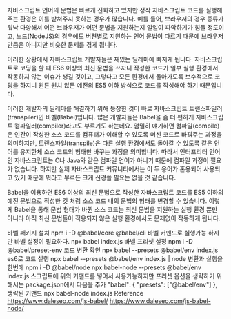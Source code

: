 자바스크립트 언어의 문법은 빠르게 진화하고 있지만 정작 자바스크립트 코드를 실행해주는 환경은 이를 받쳐주지 못하는 경우가 많습니다. 예를 들어, 브라우저의 경우 종류가 워낙 다양해서 어떤 브라우저가 어떤 문법을 지원하는지 일일이 파악하기가 힘들 정도이고, 노드(NodeJS)의 경우에도 버젼별로 지원하는 언어 문법이 다르기 때문에 브라우저만큼은 아니지만 비슷한 문제를 겪게 됩니다.

이러한 상황에서 자바스크립트 개발자들은 재밌는 딜레마에 빠지게 됩니다. 자바스크립트로 코딩을 할 때 ES6 이상의 최신 문법을 쓰자니 작성한 코드가 일부 실행 환경에서 작동하지 않는 이슈가 생길 것이고, 그렇다고 모든 환경에서 돌아가도록 보수적으로 코딩을 하지니 원튼 원치 않든 예전의 ES5 이하 방식으로 코드를 작성해야 하기 때문입니다.

이러한 개발자의 딜레마를 해결하기 위해 등장한 것이 바로 자바스크립트 트랜스파일러(transpiler)인 바벨(Babel)입니다. 많은 개발자들은 Babel을 좀 더 편하게 자바스크립트 컴파일러(compiler)라고도 부르기도 하는데요. 엄밀히 얘기하면 컴파일(compile)은 인간이 작성한 소스 코드를 컴퓨터가 이해할 수 있도록 머신 코드로 바꿔주는 과정을 의미하지만, 트랜스파일(transpile)은 다른 실행 환경에서도 돌아갈 수 있도록 같은 언어를 유지한체 소스 코드의 형태만 바꾸는 과정을 의미합니다. 따라서 인터프리터 언어인 자바스크립트는 C나 Java와 같은 컴파일 언어가 아니기 때문에 컴파일 과정이 필요가 없습니다. 하지만 실제 자바스크립트 커뮤니티에서는 이 두 용어가 혼용되어 사용되고 있기 때문에 뭐라고 부르든 크게 신경쓸 필요는 없을 것 같습니다.

Babel을 이용하면 ES6 이상의 최신 문법으로 작성한 자바스크립트 코드를 ES5 이하의 예전 문법으로 작성한 것 처럼 소스 코드 내의 문법의 형태를 변경할 수 있습니다. 이렇게 Babel을 통해 문법 형태가 바뀐 소스 코드는 최신 문법을 지원하는 실행 환경 뿐만 아니라 아직 최신 문법들이 적용되지 않은 실행 환경에서도 문제없이 작동하게 됩니다.

바벨 패키지 설치
  npm i -D @babel/core @babel/cli
바벨 커맨드로 실행가능 하지만 바벨 설정이 필요하다.
  npx babel index.js
바벨 프리셋 설정
  npm i -D @babel/preset-env
코드 변환 확인
  npx babel --presets @babel/env index.js
es6로 코드 실행
  npx babel --presets @babel/env index.js | node
변환과 실행을 한번에 
  npm i -D @babel/node
  npx babel-node --presets @babel/env index.js
스크립트에 위의 커맨드를 넣어서 사용가능하지만 프리셋 옵션을 생략하기 위해서는 package.json에서 다음을 추가
  "babel": {
    "presets": ["@babel/env"]
  },
생략된 커맨드
  npx babel-node index.js
Reference
https://www.daleseo.com/js-babel/
https://www.daleseo.com/js-babel-node/
